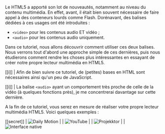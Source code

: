 Le HTML5 a apporté son lot de nouveautés, notamment au niveau du contenu multimédia. En effet, avant, il était bien souvent nécessaire de faire appel à des conteneurs lourds comme Flash. Dorénavant, des balises dédiées à ces usages ont été introduites :

+ `<video>` pour les contenus audio ET vidéo ;
+ `<audio>` pour les contenus audio uniquement.

Dans ce tutoriel, nous allons découvrir comment utiliser ces deux balises. Nous verrons tout d'abord une approche simple de ces dernières, puis nous étudierons comment rendre les choses plus intéressantes en essayant de créer notre propre lecteur multimédia en HTML5.

[[i]]
| Afin de bien suivre ce tutoriel, de (petites) bases en HTML sont nécessaires ainsi qu'un peu de JavaScript.

[[i]]
| La balise `<audio>` ayant un comportement très proche de celle de la vidéo (à quelques fonctions près), je me concentrerai davantage sur cette dernière.

A la fin de ce tutoriel, vous serez en mesure de réaliser votre propre lecteur multimédia HTML5. Voici quelques exemples :

[[secret]]
| ![Daily Motion](http://zestedesavoir.com/media/galleries/1599/8fccef77-3ed3-4e92-864a-ac467acbe2d6.png.960x960_q85.jpg)
| 
| ![YouTube](http://zestedesavoir.com/media/galleries/1599/9b8538b1-1c69-4147-ac09-7fed90355a7e.png.960x960_q85.jpg)
| 
| ![Projekktor](http://zestedesavoir.com/media/galleries/1599/8af34001-12fd-4258-aaa2-32df3845c3fa.png.960x960_q85.jpg)
| 
| ![Interface native](http://zestedesavoir.com/media/galleries/1599/47bdc80f-a062-438c-bd55-e7412dca5550.png.960x960_q85.jpg)